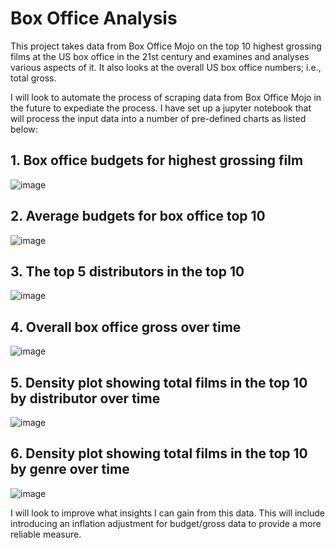 # Box Office Analysis

This project takes data from Box Office Mojo on the top 10 highest grossing films at the US box office in the 21st century and examines and analyses various aspects of it. It also looks at the overall US box office numbers; i.e., total gross.

I will look to automate the process of scraping data from Box Office Mojo in the future to expediate the process. I have set up a jupyter notebook that will process the input data into a number of pre-defined charts as listed below:

## 1. Box office budgets for highest grossing film
![image](https://github.com/user-attachments/assets/50ef45de-fff3-4551-a7a6-d5c59498bb4a)

## 2. Average budgets for box office top 10
![image](https://github.com/user-attachments/assets/6fab1171-e317-4d9a-b050-f2091e591cbe)

## 3. The top 5 distributors in the top 10
![image](https://github.com/user-attachments/assets/c205f29e-917b-43bb-95af-b64d9dccfa44)

## 4. Overall box office gross over time
![image](https://github.com/user-attachments/assets/92c7410a-0181-410f-ac11-bb99f58c73dd)

## 5. Density plot showing total films in the top 10 by distributor over time
![image](https://github.com/user-attachments/assets/1cc3dc24-672a-4124-8434-f818d1b5a752)

## 6. Density plot showing total films in the top 10 by genre over time
![image](https://github.com/user-attachments/assets/d5ba0064-06c5-40b9-9a98-e642f82b9526)


I will look to improve what insights I can gain from this data. This will include introducing an inflation adjustment for budget/gross data to provide a more reliable measure.
